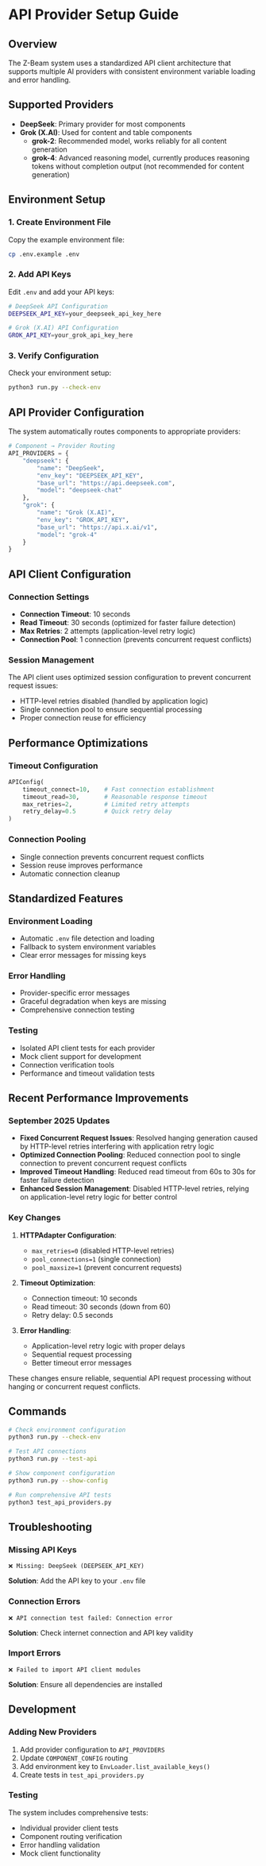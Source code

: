 # API Provider Setup Guide

## Overview

The Z-Beam system uses a standardized API client architecture that supports multiple AI providers with consistent environment variable loading and error handling.

## Supported Providers

- **DeepSeek**: Primary provider for most components
- **Grok (X.AI)**: Used for content and table components
  - **grok-2**: Recommended model, works reliably for all content generation
  - **grok-4**: Advanced reasoning model, currently produces reasoning tokens without completion output (not recommended for content generation)

## Environment Setup

### 1. Create Environment File

Copy the example environment file:
```bash
cp .env.example .env
```

### 2. Add API Keys

Edit `.env` and add your API keys:
```bash
# DeepSeek API Configuration
DEEPSEEK_API_KEY=your_deepseek_api_key_here

# Grok (X.AI) API Configuration
GROK_API_KEY=your_grok_api_key_here
```

### 3. Verify Configuration

Check your environment setup:
```bash
python3 run.py --check-env
```

## API Provider Configuration

The system automatically routes components to appropriate providers:

```python
# Component → Provider Routing
API_PROVIDERS = {
    "deepseek": {
        "name": "DeepSeek",
        "env_key": "DEEPSEEK_API_KEY",
        "base_url": "https://api.deepseek.com",
        "model": "deepseek-chat"
    },
    "grok": {
        "name": "Grok (X.AI)",
        "env_key": "GROK_API_KEY",
        "base_url": "https://api.x.ai/v1",
        "model": "grok-4"
    }
}
```

## API Client Configuration

### Connection Settings
- **Connection Timeout**: 10 seconds
- **Read Timeout**: 30 seconds (optimized for faster failure detection)
- **Max Retries**: 2 attempts (application-level retry logic)
- **Connection Pool**: 1 connection (prevents concurrent request conflicts)

### Session Management
The API client uses optimized session configuration to prevent concurrent request issues:
- HTTP-level retries disabled (handled by application logic)
- Single connection pool to ensure sequential processing
- Proper connection reuse for efficiency

## Performance Optimizations

### Timeout Configuration
```python
APIConfig(
    timeout_connect=10,    # Fast connection establishment
    timeout_read=30,       # Reasonable response timeout
    max_retries=2,         # Limited retry attempts
    retry_delay=0.5        # Quick retry delay
)
```

### Connection Pooling
- Single connection prevents concurrent request conflicts
- Session reuse improves performance
- Automatic connection cleanup

## Standardized Features

### Environment Loading
- Automatic `.env` file detection and loading
- Fallback to system environment variables
- Clear error messages for missing keys

### Error Handling
- Provider-specific error messages
- Graceful degradation when keys are missing
- Comprehensive connection testing

### Testing
- Isolated API client tests for each provider
- Mock client support for development
- Connection verification tools
- Performance and timeout validation tests

## Recent Performance Improvements

### September 2025 Updates
- **Fixed Concurrent Request Issues**: Resolved hanging generation caused by HTTP-level retries interfering with application retry logic
- **Optimized Connection Pooling**: Reduced connection pool to single connection to prevent concurrent request conflicts
- **Improved Timeout Handling**: Reduced read timeout from 60s to 30s for faster failure detection
- **Enhanced Session Management**: Disabled HTTP-level retries, relying on application-level retry logic for better control

### Key Changes
1. **HTTPAdapter Configuration**:
   - `max_retries=0` (disabled HTTP-level retries)
   - `pool_connections=1` (single connection)
   - `pool_maxsize=1` (prevent concurrent requests)

2. **Timeout Optimization**:
   - Connection timeout: 10 seconds
   - Read timeout: 30 seconds (down from 60)
   - Retry delay: 0.5 seconds

3. **Error Handling**:
   - Application-level retry logic with proper delays
   - Sequential request processing
   - Better timeout error messages

These changes ensure reliable, sequential API request processing without hanging or concurrent request conflicts.

## Commands

```bash
# Check environment configuration
python3 run.py --check-env

# Test API connections
python3 run.py --test-api

# Show component configuration
python3 run.py --show-config

# Run comprehensive API tests
python3 test_api_providers.py
```

## Troubleshooting

### Missing API Keys
```
❌ Missing: DeepSeek (DEEPSEEK_API_KEY)
```
**Solution**: Add the API key to your `.env` file

### Connection Errors
```
❌ API connection test failed: Connection error
```
**Solution**: Check internet connection and API key validity

### Import Errors
```
❌ Failed to import API client modules
```
**Solution**: Ensure all dependencies are installed

## Development

### Adding New Providers

1. Add provider configuration to `API_PROVIDERS`
2. Update `COMPONENT_CONFIG` routing
3. Add environment key to `EnvLoader.list_available_keys()`
4. Create tests in `test_api_providers.py`

### Testing

The system includes comprehensive tests:
- Individual provider client tests
- Component routing verification
- Error handling validation
- Mock client functionality
